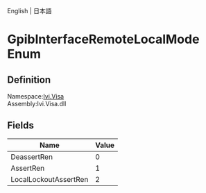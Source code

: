 English | 日本語

# GpibInterfaceRemoteLocalMode Enum

## Definition
Namespace:[Ivi.Visa](../Visa.md)<BR>
Assembly:Ivi.Visa.dll

## Fields

|Name|Value|
|---|---|
|DeassertRen|0|
|AssertRen|1|
|LocalLockoutAssertRen|2|
